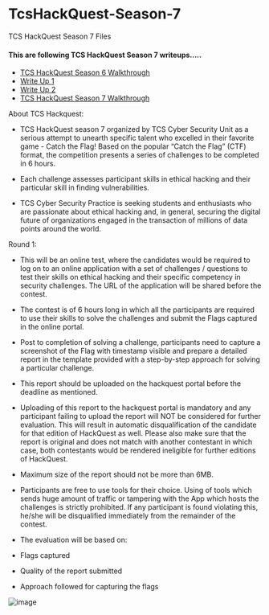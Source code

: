 # TcsHackQuest-Season-7
TCS HackQuest Season 7 Files


<h4> This are following TCS HackQuest Season 7 writeups.....</h4>
<ul>
  <li><a href="https://www.youtube.com/watch?v=5Le0h41xXs8&list=PLU6Y9dVLqo7Fq0Fhg0RMuYe70u3KCJU9p&index=2" >TCS HackQuest Season 6 Walkthrough</a></li>
  <li><a href="https://1nf3rn0-h.medium.com/tcs-hackquest-season-7-round-1-writeup-6ee5d83c873f" >Write Up 1</a></li>
  <li><a href="https://medium.com/@shaan_subhraneel/tcs-hackquest-season-07-round-01-walkthroughs-a91799fe367d" >Write Up 2</a></li>
  <li><a href="https://www.youtube.com/watch?v=-XE6QpDoYDA&list=PLRuPwgSmHlCEbKKq5F5I2FDzkpPgi4ZEJ&index=1" >TCS HackQuest Season 7 Walkthrough</a></li>
</ul>

About TCS Hackquest:

-  TCS HackQuest season 7 organized by TCS Cyber Security Unit  as a serious attempt to unearth specific talent who excelled in their favorite game - Catch the Flag! Based on the popular “Catch the Flag” (CTF) format, the competition presents a series of challenges to be completed in 6 hours.

  
-  Each challenge assesses participant skills in ethical hacking and their particular skill in finding vulnerabilities.

-    TCS Cyber ​​Security Practice is seeking students and enthusiasts who are passionate about ethical hacking and, in general, securing the digital future of organizations engaged in the transaction of millions of data points around the world.
      
      
Round 1:

- This will be an online test, where the candidates would be required to log on to an online application with a set of challenges / questions to test their skills on ethical hacking and their specific competency in security challenges. The URL of the application will be shared before the contest.

- The contest is of 6 hours long in which all the participants are required to use their skills to solve the challenges and submit the Flags captured in the online portal.

- Post to completion of solving a challenge, participants need to capture a screenshot of the Flag with timestamp visible and prepare a detailed report in the template provided with a step-by-step approach for solving a particular challenge.

- This report should be uploaded on the hackquest portal before the deadline as mentioned.

- Uploading of this report to the hackquest portal is mandatory and any participant failing to upload the report will NOT be considered for further evaluation. This will result in automatic disqualification of the candidate for that edition of HackQuest as well. Please also make sure that the report is original and does not match with another contestant in which case, both contestants would be rendered ineligible for further editions of HackQuest.

- Maximum size of the report should not be more than 6MB.

- Participants are free to use tools for their choice. Using of tools which sends huge amount of traffic or tampering with the App which hosts the challenges is strictly prohibited. If any participant is found violating this, he/she will be disqualified immediately from the remainder of the contest.

- The evaluation will be based on:

- Flags captured

- Quality of the report submitted

- Approach followed for capturing the flags


![image](https://github.com/aashish36/TcsHackQuest-Season-7/assets/65489287/eedf45e0-9eb9-4456-a7a5-cab5b12e147c)
